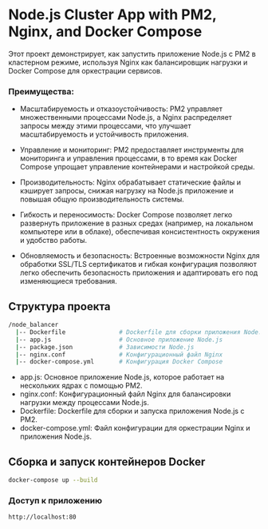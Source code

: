 # Node.js Cluster App with PM2, Nginx, and Docker Compose

Этот проект демонстрирует, как запустить приложение Node.js с PM2 в кластерном режиме, используя Nginx как балансировщик нагрузки и Docker Compose для оркестрации сервисов.

### Преимущества:

- Масштабируемость и отказоустойчивость: PM2 управляет множественными процессами Node.js, а Nginx распределяет запросы между этими процессами, что улучшает масштабируемость и устойчивость приложения.

- Управление и мониторинг: PM2 предоставляет инструменты для мониторинга и управления процессами, в то время как Docker Compose упрощает управление контейнерами и настройкой среды.

- Производительность: Nginx обрабатывает статические файлы и кэширует запросы, снижая нагрузку на Node.js приложение и повышая общую производительность системы.

- Гибкость и переносимость: Docker Compose позволяет легко развернуть приложение в разных средах (например, на локальном компьютере или в облаке), обеспечивая консистентность окружения и удобство работы.

- Обновляемость и безопасность: Встроенные возможности Nginx для обработки SSL/TLS сертификатов и гибкая конфигурация позволяют легко обеспечить безопасность приложения и адаптировать его под изменяющиеся требования.

## Структура проекта

```bash
/node_balancer
  |-- Dockerfile               # Dockerfile для сборки приложения Node.js
  |-- app.js                   # Основное приложение Node.js
  |-- package.json             # Зависимости Node.js
  |-- nginx.conf               # Конфигурационный файл Nginx
  |-- docker-compose.yml       # Конфигурация Docker Compose
```

- app.js: Основное приложение Node.js, которое работает на нескольких ядрах с помощью PM2.
- nginx.conf: Конфигурационный файл Nginx для балансировки нагрузки между процессами Node.js.
- Dockerfile: Dockerfile для сборки и запуска приложения Node.js с PM2.
- docker-compose.yml: Файл конфигурации для оркестрации Nginx и приложения Node.js.

## Сборка и запуск контейнеров Docker

```bash
docker-compose up --build
```

### Доступ к приложению

```bash
http://localhost:80
```
